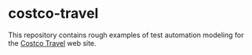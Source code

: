 # costco-travel

This repository contains rough examples of test automation modeling for the [Costco Travel](https://www.costcotravel.com) web site.
